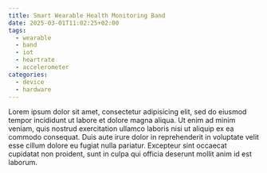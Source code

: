 ```yaml
---
title: Smart Wearable Health Monitoring Band
date: 2025-03-01T11:02:25+02:00
tags:
  - wearable
  - band
  - iot
  - heartrate
  - accelerometer
categories:
  - device
  - hardware
---
```


Lorem ipsum dolor sit amet, consectetur adipisicing elit, sed do eiusmod tempor incididunt ut labore et dolore magna aliqua. Ut enim ad minim veniam, quis nostrud exercitation ullamco laboris nisi ut aliquip ex ea commodo consequat. Duis aute irure dolor in reprehenderit in voluptate velit esse cillum dolore eu fugiat nulla pariatur. Excepteur sint occaecat cupidatat non proident, sunt in culpa qui officia deserunt mollit anim id est laborum.
